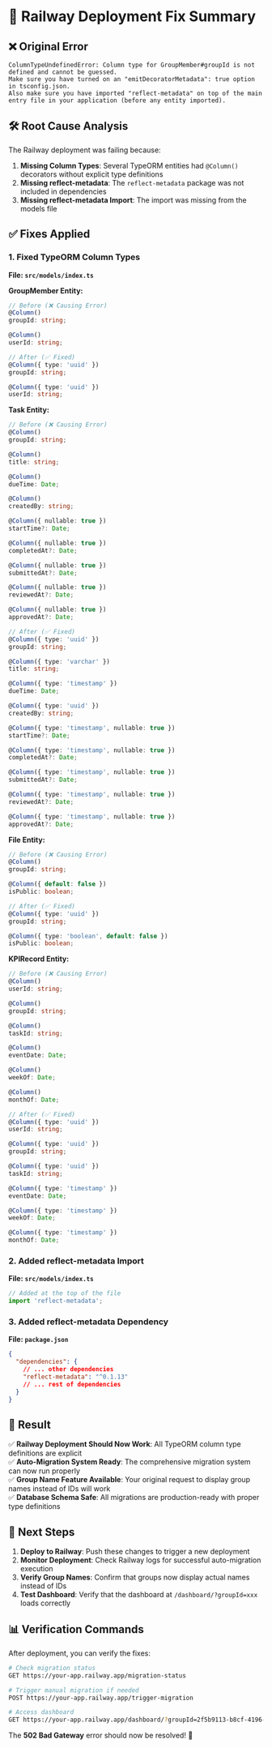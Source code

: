 # 🔧 Railway Deployment Fix Summary

## ❌ Original Error
```
ColumnTypeUndefinedError: Column type for GroupMember#groupId is not defined and cannot be guessed. 
Make sure you have turned on an "emitDecoratorMetadata": true option in tsconfig.json. 
Also make sure you have imported "reflect-metadata" on top of the main entry file in your application (before any entity imported).
```

## 🛠️ Root Cause Analysis
The Railway deployment was failing because:

1. **Missing Column Types**: Several TypeORM entities had `@Column()` decorators without explicit type definitions
2. **Missing reflect-metadata**: The `reflect-metadata` package was not included in dependencies
3. **Missing reflect-metadata Import**: The import was missing from the models file

## ✅ Fixes Applied

### 1. Fixed TypeORM Column Types
**File: `src/models/index.ts`**

**GroupMember Entity:**
```typescript
// Before (❌ Causing Error)
@Column()
groupId: string;

@Column()
userId: string;

// After (✅ Fixed)
@Column({ type: 'uuid' })
groupId: string;

@Column({ type: 'uuid' })
userId: string;
```

**Task Entity:**
```typescript
// Before (❌ Causing Error)
@Column()
groupId: string;

@Column()
title: string;

@Column()
dueTime: Date;

@Column()
createdBy: string;

@Column({ nullable: true })
startTime?: Date;

@Column({ nullable: true })
completedAt?: Date;

@Column({ nullable: true })
submittedAt?: Date;

@Column({ nullable: true })
reviewedAt?: Date;

@Column({ nullable: true })
approvedAt?: Date;

// After (✅ Fixed)
@Column({ type: 'uuid' })
groupId: string;

@Column({ type: 'varchar' })
title: string;

@Column({ type: 'timestamp' })
dueTime: Date;

@Column({ type: 'uuid' })
createdBy: string;

@Column({ type: 'timestamp', nullable: true })
startTime?: Date;

@Column({ type: 'timestamp', nullable: true })
completedAt?: Date;

@Column({ type: 'timestamp', nullable: true })
submittedAt?: Date;

@Column({ type: 'timestamp', nullable: true })
reviewedAt?: Date;

@Column({ type: 'timestamp', nullable: true })
approvedAt?: Date;
```

**File Entity:**
```typescript
// Before (❌ Causing Error)
@Column()
groupId: string;

@Column({ default: false })
isPublic: boolean;

// After (✅ Fixed)
@Column({ type: 'uuid' })
groupId: string;

@Column({ type: 'boolean', default: false })
isPublic: boolean;
```

**KPIRecord Entity:**
```typescript
// Before (❌ Causing Error)
@Column()
userId: string;

@Column()
groupId: string;

@Column()
taskId: string;

@Column()
eventDate: Date;

@Column()
weekOf: Date;

@Column()
monthOf: Date;

// After (✅ Fixed)
@Column({ type: 'uuid' })
userId: string;

@Column({ type: 'uuid' })
groupId: string;

@Column({ type: 'uuid' })
taskId: string;

@Column({ type: 'timestamp' })
eventDate: Date;

@Column({ type: 'timestamp' })
weekOf: Date;

@Column({ type: 'timestamp' })
monthOf: Date;
```

### 2. Added reflect-metadata Import
**File: `src/models/index.ts`**
```typescript
// Added at the top of the file
import 'reflect-metadata';
```

### 3. Added reflect-metadata Dependency
**File: `package.json`**
```json
{
  "dependencies": {
    // ... other dependencies
    "reflect-metadata": "^0.1.13"
    // ... rest of dependencies
  }
}
```

## 🎯 Result

✅ **Railway Deployment Should Now Work**: All TypeORM column type definitions are explicit  
✅ **Auto-Migration System Ready**: The comprehensive migration system can now run properly  
✅ **Group Name Feature Available**: Your original request to display group names instead of IDs will work  
✅ **Database Schema Safe**: All migrations are production-ready with proper type definitions  

## 🚀 Next Steps

1. **Deploy to Railway**: Push these changes to trigger a new deployment
2. **Monitor Deployment**: Check Railway logs for successful auto-migration execution
3. **Verify Group Names**: Confirm that groups now display actual names instead of IDs
4. **Test Dashboard**: Verify that the dashboard at `/dashboard/?groupId=xxx` loads correctly

## 📊 Verification Commands

After deployment, you can verify the fixes:

```bash
# Check migration status
GET https://your-app.railway.app/migration-status

# Trigger manual migration if needed  
POST https://your-app.railway.app/trigger-migration

# Access dashboard
GET https://your-app.railway.app/dashboard/?groupId=2f5b9113-b8cf-4196-8929-bff6b26cbd65
```

The **502 Bad Gateway** error should now be resolved! 🎉